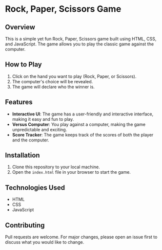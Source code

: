 # Rock, Paper, Scissors Game

## Overview

This is a simple yet fun Rock, Paper, Scissors game built using HTML, CSS, and JavaScript. The game allows you to play the classic game against the computer.

## How to Play

1. Click on the hand you want to play (Rock, Paper, or Scissors).
2. The computer's choice will be revealed.
3. The game will declare who the winner is.

## Features

- **Interactive UI**: The game has a user-friendly and interactive interface, making it easy and fun to play.
- **Versus Computer**: You play against a computer, making the game unpredictable and exciting.
- **Score Tracker**: The game keeps track of the scores of both the player and the computer.

## Installation

1. Clone this repository to your local machine.
2. Open the `index.html` file in your browser to start the game.

## Technologies Used

- HTML
- CSS
- JavaScript


## Contributing

Pull requests are welcome. For major changes, please open an issue first to discuss what you would like to change.
